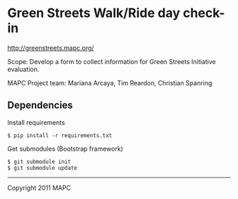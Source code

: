 # Green Streets Walk/Ride day check-in

http://greenstreets.mapc.org/

Scope: Develop a form to collect information for Green Streets Initiative evaluation.

MAPC Project team: Mariana Arcaya, Tim Reardon, Christian Spanring

## Dependencies

Install requirements 

	$ pip install -r requirements.txt

Get submodules (Bootstrap framework)

	$ git submodule init
	$ git submodule update

---

Copyright 2011 MAPC